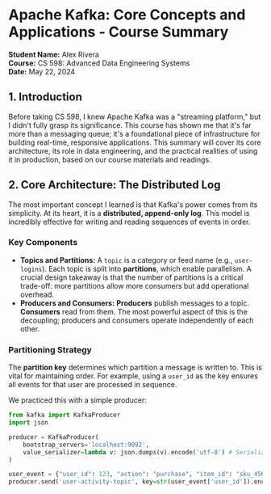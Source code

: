 # Apache Kafka: Core Concepts and Applications - Course Summary

**Student Name:** Alex Rivera  
**Course:** CS 598: Advanced Data Engineering Systems  
**Date:** May 22, 2024

## 1. Introduction

Before taking CS 598, I knew Apache Kafka was a "streaming platform," but I didn't fully grasp its significance. This course has shown me that it's far more than a messaging queue; it's a foundational piece of infrastructure for building real-time, responsive applications. This summary will cover its core architecture, its role in data engineering, and the practical realities of using it in production, based on our course materials and readings.

## 2. Core Architecture: The Distributed Log

The most important concept I learned is that Kafka's power comes from its simplicity. At its heart, it is a **distributed, append-only log**. This model is incredibly effective for writing and reading sequences of events in order.

### Key Components

*   **Topics and Partitions:** A `topic` is a category or feed name (e.g., `user-logins`). Each topic is split into **partitions**, which enable parallelism. A crucial design takeaway is that the number of partitions is a critical trade-off: more partitions allow more consumers but add operational overhead.
*   **Producers and Consumers:** **Producers** publish messages to a topic. **Consumers** read from them. The most powerful aspect of this is the decoupling; producers and consumers operate independently of each other.

### Partitioning Strategy

The **partition key** determines which partition a message is written to. This is vital for maintaining order. For example, using a `user_id` as the key ensures all events for that user are processed in sequence.

We practiced this with a simple producer:

```python
from kafka import KafkaProducer
import json

producer = KafkaProducer(
    bootstrap_servers='localhost:9092',
    value_serializer=lambda v: json.dumps(v).encode('utf-8') # Serialize to JSON
)

user_event = {"user_id": 123, "action": "purchase", "item_id": "sku_456"}
producer.send('user-activity-topic', key=str(user_event['user_id']).encode('utf-8'), value=user_event)
